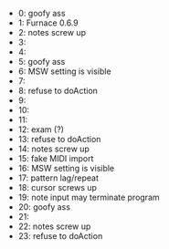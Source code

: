 - 0: goofy ass
- 1: Furnace 0.6.9
- 2: notes screw up
- 3:
- 4:
- 5: goofy ass
- 6: MSW setting is visible
- 7:
- 8: refuse to doAction
- 9:
- 10:
- 11:
- 12: exam (?)
- 13: refuse to doAction
- 14: notes screw up
- 15: fake MIDI import
- 16: MSW setting is visible
- 17: pattern lag/repeat
- 18: cursor screws up
- 19: note input may terminate program
- 20: goofy ass
- 21:
- 22: notes screw up
- 23: refuse to doAction
